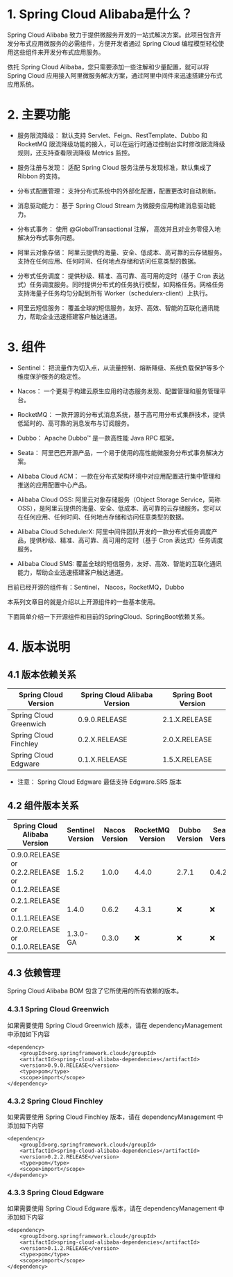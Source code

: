 # 1. Spring Cloud Alibaba是什么？

Spring Cloud Alibaba 致力于提供微服务开发的一站式解决方案。此项目包含开发分布式应用微服务的必需组件，方便开发者通过 Spring Cloud 编程模型轻松使用这些组件来开发分布式应用服务。

依托 Spring Cloud Alibaba，您只需要添加一些注解和少量配置，就可以将 Spring Cloud 应用接入阿里微服务解决方案，通过阿里中间件来迅速搭建分布式应用系统。

# 2. 主要功能

- 服务限流降级： 默认支持 Servlet、Feign、RestTemplate、Dubbo 和 RocketMQ 限流降级功能的接入，可以在运行时通过控制台实时修改限流降级规则，还支持查看限流降级 Metrics 监控。

- 服务注册与发现： 适配 Spring Cloud 服务注册与发现标准，默认集成了 Ribbon 的支持。

- 分布式配置管理： 支持分布式系统中的外部化配置，配置更改时自动刷新。

- 消息驱动能力： 基于 Spring Cloud Stream 为微服务应用构建消息驱动能力。

- 分布式事务： 使用 @GlobalTransactional 注解， 高效并且对业务零侵入地解决分布式事务问题。

- 阿里云对象存储： 阿里云提供的海量、安全、低成本、高可靠的云存储服务。支持在任何应用、任何时间、任何地点存储和访问任意类型的数据。

- 分布式任务调度： 提供秒级、精准、高可靠、高可用的定时（基于 Cron 表达式）任务调度服务。同时提供分布式的任务执行模型，如网格任务。网格任务支持海量子任务均匀分配到所有 Worker（schedulerx-client）上执行。

- 阿里云短信服务： 覆盖全球的短信服务，友好、高效、智能的互联化通讯能力，帮助企业迅速搭建客户触达通道。

# 3. 组件

- Sentinel： 把流量作为切入点，从流量控制、熔断降级、系统负载保护等多个维度保护服务的稳定性。

- Nacos： 一个更易于构建云原生应用的动态服务发现、配置管理和服务管理平台。

- RocketMQ： 一款开源的分布式消息系统，基于高可用分布式集群技术，提供低延时的、高可靠的消息发布与订阅服务。

- Dubbo： Apache Dubbo™ 是一款高性能 Java RPC 框架。

- Seata： 阿里巴巴开源产品，一个易于使用的高性能微服务分布式事务解决方案。

- Alibaba Cloud ACM： 一款在分布式架构环境中对应用配置进行集中管理和推送的应用配置中心产品。

- Alibaba Cloud OSS: 阿里云对象存储服务（Object Storage Service，简称 OSS），是阿里云提供的海量、安全、低成本、高可靠的云存储服务。您可以在任何应用、任何时间、任何地点存储和访问任意类型的数据。

- Alibaba Cloud SchedulerX: 阿里中间件团队开发的一款分布式任务调度产品，提供秒级、精准、高可靠、高可用的定时（基于 Cron 表达式）任务调度服务。

- Alibaba Cloud SMS: 覆盖全球的短信服务，友好、高效、智能的互联化通讯能力，帮助企业迅速搭建客户触达通道。

目前已经开源的组件有：Sentinel， Nacos，RocketMQ，Dubbo

本系列文章目的就是介绍以上开源组件的一些基本使用。

下面简单介绍一下开源组件和目前的SpringCloud、SpringBoot依赖关系。

# 4. 版本说明

## 4.1 版本依赖关系

| Spring Cloud Version | Spring Cloud Alibaba Version | Spring Boot Version | 
| -- | -- | -- |
| Spring Cloud Greenwich | 0.9.0.RELEASE | 2.1.X.RELEASE | 
| Spring Cloud Finchley | 0.2.X.RELEASE | 2.0.X.RELEASE | 
| Spring Cloud Edgware | 0.1.X.RELEASE | 1.5.X.RELEASE | 


- 注意： Spring Cloud Edgware 最低支持 Edgware.SR5 版本

## 4.2 组件版本关系

| Spring Cloud Alibaba Version | Sentinel Version | Nacos Version | RocketMQ Version | Dubbo Version | Seata Version | 
| -- | -- | -- | -- | -- | -- |
| 0.9.0.RELEASE or 0.2.2.RELEASE or 0.1.2.RELEASE | 1.5.2 | 1.0.0 | 4.4.0 | 2.7.1 | 0.4.2 | 
| 0.2.1.RELEASE or 0.1.1.RELEASE | 1.4.0 | 0.6.2 | 4.3.1 | ❌ | ❌ | 
| 0.2.0.RELEASE or 0.1.0.RELEASE | 1.3.0-GA | 0.3.0 | ❌ | ❌ | ❌ | 


## 4.3 依赖管理

Spring Cloud Alibaba BOM 包含了它所使用的所有依赖的版本。

### 4.3.1 Spring Cloud Greenwich

如果需要使用 Spring Cloud Greenwich 版本，请在 dependencyManagement 中添加如下内容

```
<dependency>
    <groupId>org.springframework.cloud</groupId>
    <artifactId>spring-cloud-alibaba-dependencies</artifactId>
    <version>0.9.0.RELEASE</version>
    <type>pom</type>
    <scope>import</scope>
</dependency>
```

### 4.3.2 Spring Cloud Finchley

如果需要使用 Spring Cloud Finchley 版本，请在 dependencyManagement 中添加如下内容

```
<dependency>
    <groupId>org.springframework.cloud</groupId>
    <artifactId>spring-cloud-alibaba-dependencies</artifactId>
    <version>0.2.2.RELEASE</version>
    <type>pom</type>
    <scope>import</scope>
</dependency>
```

### 4.3.3 Spring Cloud Edgware

如果需要使用 Spring Cloud Edgware 版本，请在 dependencyManagement 中添加如下内容

```
<dependency>
    <groupId>org.springframework.cloud</groupId>
    <artifactId>spring-cloud-alibaba-dependencies</artifactId>
    <version>0.1.2.RELEASE</version>
    <type>pom</type>
    <scope>import</scope>
</dependency>
```